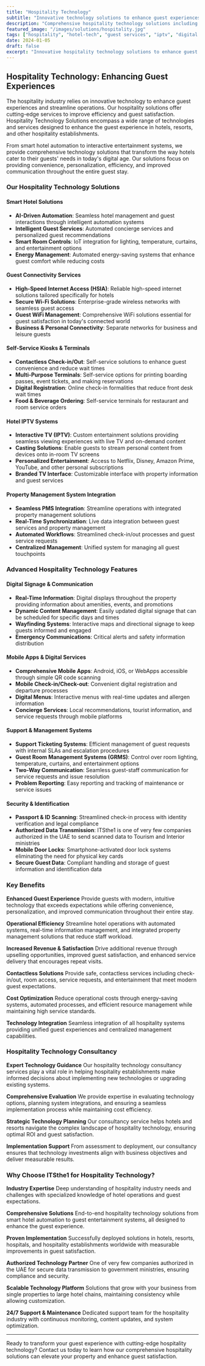 ```yaml
---
title: "Hospitality Technology"
subtitle: "Innovative technology solutions to enhance guest experiences"
description: "Comprehensive hospitality technology solutions including smart hotel systems, IPTV, digital signage, mobile apps, and guest management systems designed to enhance guest experiences and streamline operations."
featured_image: "/images/solutions/hospitality.jpg"
tags: ["hospitality", "hotel-tech", "guest services", "iptv", "digital signage", "smart hotels", "guest management"]
date: 2024-01-05
draft: false
excerpt: "Innovative hospitality technology solutions to enhance guest experiences and streamline hotel operations with cutting-edge services."
---
```


## Hospitality Technology: Enhancing Guest Experiences

The hospitality industry relies on innovative technology to enhance guest experiences and streamline operations. Our hospitality solutions offer cutting-edge services to improve efficiency and guest satisfaction. Hospitality Technology Solutions encompass a wide range of technologies and services designed to enhance the guest experience in hotels, resorts, and other hospitality establishments.

From smart hotel automation to interactive entertainment systems, we provide comprehensive technology solutions that transform the way hotels cater to their guests' needs in today's digital age. Our solutions focus on providing convenience, personalization, efficiency, and improved communication throughout the entire guest stay.

### Our Hospitality Technology Solutions

#### Smart Hotel Solutions
- **AI-Driven Automation**: Seamless hotel management and guest interactions through intelligent automation systems
- **Intelligent Guest Services**: Automated concierge services and personalized guest recommendations
- **Smart Room Controls**: IoT integration for lighting, temperature, curtains, and entertainment options
- **Energy Management**: Automated energy-saving systems that enhance guest comfort while reducing costs

#### Guest Connectivity Services
- **High-Speed Internet Access (HSIA)**: Reliable high-speed internet solutions tailored specifically for hotels
- **Secure Wi-Fi Solutions**: Enterprise-grade wireless networks with seamless guest access
- **Guest WiFi Management**: Comprehensive WiFi solutions essential for guest satisfaction in today's connected world
- **Business & Personal Connectivity**: Separate networks for business and leisure guests

#### Self-Service Kiosks & Terminals
- **Contactless Check-in/Out**: Self-service solutions to enhance guest convenience and reduce wait times
- **Multi-Purpose Terminals**: Self-service options for printing boarding passes, event tickets, and making reservations
- **Digital Registration**: Online check-in formalities that reduce front desk wait times
- **Food & Beverage Ordering**: Self-service terminals for restaurant and room service orders

#### Hotel IPTV Systems
- **Interactive TV (IPTV)**: Custom entertainment solutions providing seamless viewing experiences with live TV and on-demand content
- **Casting Solutions**: Enable guests to stream personal content from devices onto in-room TV screens
- **Personalized Entertainment**: Access to Netflix, Disney, Amazon Prime, YouTube, and other personal subscriptions
- **Branded TV Interface**: Customizable interface with property information and guest services

#### Property Management System Integration
- **Seamless PMS Integration**: Streamline operations with integrated property management solutions
- **Real-Time Synchronization**: Live data integration between guest services and property management
- **Automated Workflows**: Streamlined check-in/out processes and guest service requests
- **Centralized Management**: Unified system for managing all guest touchpoints

### Advanced Hospitality Technology Features

#### Digital Signage & Communication
- **Real-Time Information**: Digital displays throughout the property providing information about amenities, events, and promotions
- **Dynamic Content Management**: Easily updated digital signage that can be scheduled for specific days and times
- **Wayfinding Systems**: Interactive maps and directional signage to keep guests informed and engaged
- **Emergency Communications**: Critical alerts and safety information distribution

#### Mobile Apps & Digital Services
- **Comprehensive Mobile Apps**: Android, iOS, or WebApps accessible through simple QR code scanning
- **Mobile Check-in/Check-out**: Convenient digital registration and departure processes
- **Digital Menus**: Interactive menus with real-time updates and allergen information
- **Concierge Services**: Local recommendations, tourist information, and service requests through mobile platforms

#### Support & Management Systems
- **Support Ticketing Systems**: Efficient management of guest requests with internal SLAs and escalation procedures
- **Guest Room Management Systems (GRMS)**: Control over room lighting, temperature, curtains, and entertainment options
- **Two-Way Communication**: Seamless guest-staff communication for service requests and issue resolution
- **Problem Reporting**: Easy reporting and tracking of maintenance or service issues

#### Security & Identification
- **Passport & ID Scanning**: Streamlined check-in process with identity verification and legal compliance
- **Authorized Data Transmission**: ITSthe1 is one of very few companies authorized in the UAE to send scanned data to Tourism and Interior ministries
- **Mobile Door Locks**: Smartphone-activated door lock systems eliminating the need for physical key cards
- **Secure Guest Data**: Compliant handling and storage of guest information and identification data
### Key Benefits

**Enhanced Guest Experience**
Provide guests with modern, intuitive technology that exceeds expectations while offering convenience, personalization, and improved communication throughout their entire stay.

**Operational Efficiency**
Streamline hotel operations with automated systems, real-time information management, and integrated property management solutions that reduce staff workload.

**Increased Revenue & Satisfaction**
Drive additional revenue through upselling opportunities, improved guest satisfaction, and enhanced service delivery that encourages repeat visits.

**Contactless Solutions**
Provide safe, contactless services including check-in/out, room access, service requests, and entertainment that meet modern guest expectations.

**Cost Optimization**
Reduce operational costs through energy-saving systems, automated processes, and efficient resource management while maintaining high service standards.

**Technology Integration**
Seamless integration of all hospitality systems providing unified guest experiences and centralized management capabilities.

### Hospitality Technology Consultancy

**Expert Technology Guidance**
Our hospitality technology consultancy services play a vital role in helping hospitality establishments make informed decisions about implementing new technologies or upgrading existing systems.

**Comprehensive Evaluation**
We provide expertise in evaluating technology options, planning system integrations, and ensuring a seamless implementation process while maintaining cost efficiency.

**Strategic Technology Planning**
Our consultancy service helps hotels and resorts navigate the complex landscape of hospitality technology, ensuring optimal ROI and guest satisfaction.

**Implementation Support**
From assessment to deployment, our consultancy ensures that technology investments align with business objectives and deliver measurable results.

### Why Choose ITSthe1 for Hospitality Technology?

**Industry Expertise**
Deep understanding of hospitality industry needs and challenges with specialized knowledge of hotel operations and guest expectations.

**Comprehensive Solutions**
End-to-end hospitality technology solutions from smart hotel automation to guest entertainment systems, all designed to enhance the guest experience.

**Proven Implementation**
Successfully deployed solutions in hotels, resorts, hospitals, and hospitality establishments worldwide with measurable improvements in guest satisfaction.

**Authorized Technology Partner**
One of very few companies authorized in the UAE for secure data transmission to government ministries, ensuring compliance and security.

**Scalable Technology Platform**
Solutions that grow with your business from single properties to large hotel chains, maintaining consistency while allowing customization.

**24/7 Support & Maintenance**
Dedicated support team for the hospitality industry with continuous monitoring, content updates, and system optimization.

---

Ready to transform your guest experience with cutting-edge hospitality technology? Contact us today to learn how our comprehensive hospitality solutions can elevate your property and enhance guest satisfaction.
